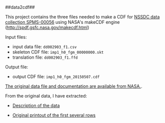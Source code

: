 ##data2cdf##

This project contains the three files needed to make a CDF for [NSSDC data collection SPMS-00056](http://nssdc.gsfc.nasa.gov/nmc/datasetDisplay.do?id=SPMS-00056) using NASA's makeCDF engine (http://spdf.gsfc.nasa.gov/makecdf.html)

Input files:

- input data file: `dd002903_f1.csv`
- skeleton CDF file: `imp1_h0_fgm_00000000.skt`
- translation file: `dd002903_f1.ffd`

Output file:

- output CDF file: `imp1_h0_fgm_20150507.cdf`

[The original data file and documentation are available from NASA.](http://spdf.sci.gsfc.nasa.gov/pub/data/imp/imp1/fluxgate_magnetometer/hourly_averaged_magnetic_field/).

From the original data, I have extracted:

- [Description of the data](http://courseweb.lis.illinois.edu/~mfall3/LIS590DCL/IMP1-Hourly-IMF-format.png)

- [Original printout of the first several rows](http://courseweb.lis.illinois.edu/~mfall3/LIS590DCL/orig-printout.png)



